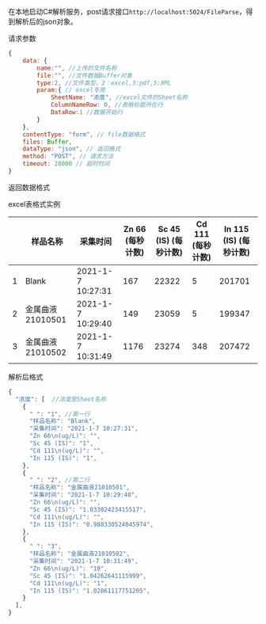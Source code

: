

在本地启动C#解析服务，post请求接口`http://localhost:5024/FileParse`，得到解析后的json对象。

请求参数

```javascript
{
	data: {
		name:"", //上传的文件名称
		file:"", //文件数据Buffer对象
		type:2, //文件类型，2：excel,3:pdf,5:XML
		param:{ // excel专用
			SheetName: "浓度", //excel文件的Sheet名称
			ColumnNameRow: 0, //表格标题所在行
			DataRow:1 //数据开始行
		} 
	},
	contentType: "form", // file数据格式
	files: Buffer,
	dataType: "json", // 返回格式
	method: "POST", // 请求方法
	timeout: 28000 // 超时时间
}
```

返回数据格式

excel表格式实例

|      | 样品名称         | 采集时间          | Zn 66     (每秒计数) | Sc 45 (IS)     (每秒计数) | Cd 111     (每秒计数) | In 115 (IS)     (每秒计数) |
| ---- | ---------------- | ----------------- | -------------------- | ------------------------- | --------------------- | -------------------------- |
| 1    | Blank            | 2021-1-7 10:27:31 | 167                  | 22322                     | 5                     | 201701                     |
| 2    | 金属曲液21010501 | 2021-1-7 10:29:40 | 149                  | 23059                     | 5                     | 199347                     |
| 3    | 金属曲液21010502 | 2021-1-7 10:31:49 | 1176                 | 23274                     | 348                   | 207472                     |

解析后格式

```javascript
{
  "浓度": [  //浓度是Sheet名称
    {
      " ": "1", //第一行
      "样品名称": "Blank",
      "采集时间": "2021-1-7 10:27:31",
      "Zn 66\n(ug/L)": "",
      "Sc 45 (IS)": "1",
      "Cd 111\n(ug/L)": "",
      "In 115 (IS)": "1",
    },
    {
      " ": "2", //第二行
      "样品名称": "金属曲液21010501",
      "采集时间": "2021-1-7 10:29:40",
      "Zn 66\n(ug/L)": "",
      "Sc 45 (IS)": "1.03302423415517",
      "Cd 111\n(ug/L)": "",
      "In 115 (IS)": "0.988330524045974",
    },
    {
      " ": "3",
      "样品名称": "金属曲液21010502",
      "采集时间": "2021-1-7 10:31:49",
      "Zn 66\n(ug/L)": "10",
      "Sc 45 (IS)": "1.04262641115999",
      "Cd 111\n(ug/L)": "1",
      "In 115 (IS)": "1.02861117751205",
    }
  ],
}
```

